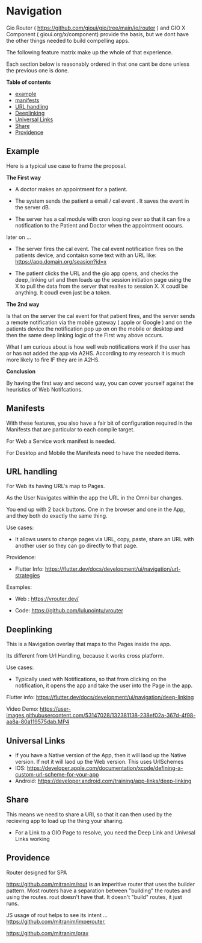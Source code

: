 # Navigation


Gio Router ( https://github.com/gioui/gio/tree/main/io/router ) and GIO X Component ( gioui.org/x/component) provide the basis, but we dont have the other things needed to build compelling apps.

The following feature matrix make up the whole of that experience.

Each section below is reasonably ordered in that one cant be done unless the previous one is done.

**Table of contents**

- [example](#Example)
- [manifests](#Manifests)
- [URL handling](#url-handling)
- [Deeplinking](#deeplinking)
- [Universal Links](#universal-links)
- [Share](#share)
- [Providence](#providence)

## Example


Here is a typical use case to frame the proposal.

**The First way**

- A doctor makes an appointment for a patient.

- The system sends the patient a email / cal event . It saves the event in the server dB.

- The server has a cal module with cron looping over so that it can fire a notification to the Patient and Doctor when the appointment occurs. 

later on ...

- The server fires the cal event. The cal event notification fires on the patients device, and contaisn some text with an URL like: https://app.domain.org/seasion?id=x

- The patient clicks the URL and the gio app opens, and checks the deep_linking url and then loads up the session initiation page using the X to pull the data from the server that realtes to session X. X coudl be anything. It coudl even just be a token.


**The 2nd way**

Is that on the server the cal event for that patient fires, and the server sends a remote notification via the mobile gateway ( apple or Google ) and on the patients device the notification pop up on on the mobile or desktop and then the same deep linking logic of the First way above occurs.

What I am curious about is how well web notifications work if the user has or has not added the app via A2HS. According to my research it is much more likely to fire IF they are in A2HS.

**Conclusion**

By having the first way and second way, you can cover yourself against the heuristics of  Web Notifcations.


## Manifests

With these features, you also have a fair bit of configuration required in the Manifests that are particular to each compile target.

For Web a Service work manifest is needed.

For Desktop and Mobile the Manifests need to have the needed items.



## URL handling

For Web its having URL's map to Pages.

As the User Navigates within the app the URL in the Omni bar changes.

You end up with 2 back buttons. One in the browser and one in the App, and they both do exactly the same thing. 

Use cases:

- It allows users to change pages via URL, copy, paste, share an URL with another user so they can go directly to that page.

Providence:

- Flutter Info: https://flutter.dev/docs/development/ui/navigation/url-strategies

Examples:

- Web : https://vrouter.dev/

- Code: https://github.com/lulupointu/vrouter


## Deeplinking

This is a Navigation overlay that maps to the Pages inside the app.

Its different from Url Handling, because it works cross platform.

Use cases:

- Typically used with Notifications, so that from clicking on the notification, it opens the app and take the user into the Page in the app.

Flutter info: https://flutter.dev/docs/development/ui/navigation/deep-linking

Video Demo: https://user-images.githubusercontent.com/53147028/132381138-238ef02a-367d-4f98-aa8a-80a119575dab.MP4

## Universal Links

  - If you have a Native version of the App, then it will laod up the Native version. If not it will laod up the Web version. This uses UrlSchemes
  - IOS: https://developer.apple.com/documentation/xcode/defining-a-custom-url-scheme-for-your-app
  - Android: https://developer.android.com/training/app-links/deep-linking

## Share

This means we need to share a URI, so that it can then used by the recieving app to load up the thing your sharing.
  - For a Link to a GIO Page to resolve, you need the Deep Link and Univrsal Links working





## Providence

Router designed for SPA 

https://github.com/mitranim/rout is an imperitive router that uses the builder pattern. Most routers have a separation between "building" the routes and using the routes. rout doesn't have that. It doesn't "build" routes, it just runs.

JS usage of rout helps to see its intent ...
https://github.com/mitranim/imperouter,

https://github.com/mitranim/prax 
